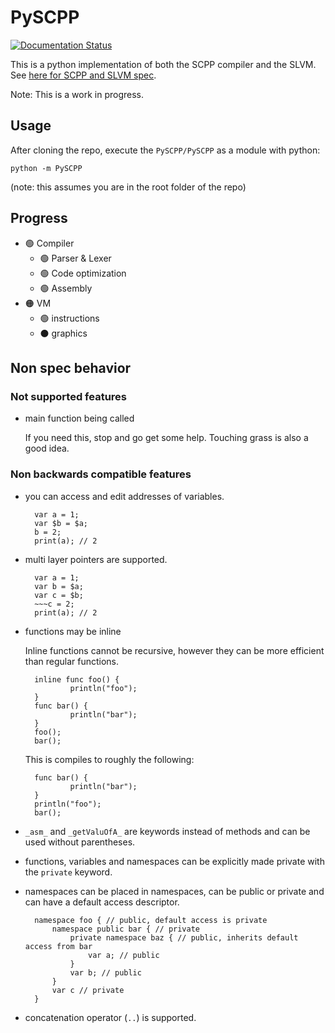 # PySCPP

[![Documentation Status](https://readthedocs.org/projects/pyscpp/badge/?version=latest)](https://pyscpp.readthedocs.io/en/latest/?badge=latest)

This is a python implementation of both the SCPP compiler and the SLVM. See [here for SCPP and SLVM spec](https://www.github.com/Its-Jakey/SCPP).

Note: This is a work in progress.

## Usage

After cloning the repo, execute the `PySCPP/PySCPP` as a module with python:

    python -m PySCPP

(note: this assumes you are in the root folder of the repo)

## Progress

- 🟢 Compiler
  - 🟢 Parser & Lexer
  - 🟢 Code optimization
  - 🟢 Assembly
- 🟠 VM
  - 🟢 instructions
  - ⚫ graphics

## Non spec behavior

### Not supported features

- main function being called

    If you need this, stop and go get some help. Touching grass is also a good idea.

### Non backwards compatible features

- you can access and edit addresses of variables.

        var a = 1;
        var $b = $a;
        b = 2;
        print(a); // 2

- multi layer pointers are supported.

        var a = 1;
        var b = $a;
        var c = $b;
        ~~~c = 2;
        print(a); // 2

- functions may be inline

    Inline functions cannot be recursive, however they can be more efficient than regular functions.

        inline func foo() {
                println("foo");
        }
        func bar() {
                println("bar");
        }
        foo();
        bar();

    This is compiles to roughly the following:

        func bar() {
                println("bar");
        }
        println("foo");
        bar();

- `_asm_` and `_getValuOfA_` are keywords instead of methods and can be used without parentheses.

- functions, variables and namespaces can be explicitly made private with the `private` keyword.

- namespaces can be placed in namespaces, can be public or private and can have a default access descriptor.

        namespace foo { // public, default access is private
            namespace public bar { // private
                private namespace baz { // public, inherits default access from bar
                    var a; // public
                }
                var b; // public
            }
            var c // private
        }

- concatenation operator (`..`) is supported.
